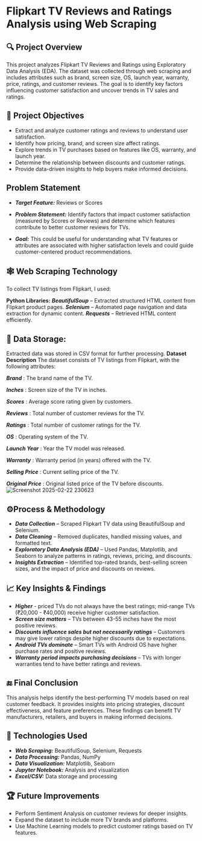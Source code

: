 # Flipkart TV Reviews and Ratings Analysis using Web Scraping

## 🔍 Project Overview
This project analyzes Flipkart TV Reviews and Ratings using Exploratory Data Analysis (EDA). The dataset was collected through web scraping and includes attributes such as brand, screen size, OS, launch year, warranty, price, ratings, and customer reviews. The goal is to identify key factors influencing customer satisfaction and uncover trends in TV sales and ratings.

## 🎯 Project Objectives
- Extract and analyze customer ratings and reviews to understand user satisfaction.
- Identify how pricing, brand, and screen size affect ratings.
- Explore trends in TV purchases based on features like OS, warranty, and launch year.
- Determine the relationship between discounts and customer ratings.
- Provide data-driven insights to help buyers make informed decisions.
  
## Problem Statement
- ***Target Feature:*** Reviews or Scores

- ***Problem Statement:*** Identify factors that impact customer satisfaction (measured by Scores or Reviews) and determine which features contribute to better customer reviews for TVs.

- ***Goal:*** This could be useful for understanding what TV features or attributes are associated with higher satisfaction levels and could guide customer-centered product recommendations.

## 🕸️ Web Scraping Technology
To collect TV listings from Flipkart, I used:

**Python Libraries:**
***BeautifulSoup*** – Extracted structured HTML content from Flipkart product pages.
***Selenium*** – Automated page navigation and data extraction for dynamic content.
***Requests*** – Retrieved HTML content efficiently.
  
## 📂 Data Storage:
Extracted data was stored in CSV format for further processing.
**Dataset Description**
The dataset consists of TV listings from Flipkart, with the following attributes:

***Brand*** : The brand name of the TV.

***Inches*** : Screen size of the TV in inches.

***Scores*** : Average score rating given by customers.

***Reviews*** : Total number of customer reviews for the TV.

***Ratings*** : Total number of customer ratings for the TV.

***OS*** : Operating system of the TV.

***Launch Year*** : Year the TV model was released.

***Warranty*** : Warranty period (in years) offered with the TV.

***Selling Price*** : Current selling price of the TV.

***Original Price*** : Original listed price of the TV before discounts.
![Screenshot 2025-02-22 230623](https://github.com/user-attachments/assets/66362966-bef5-4e74-a4f8-50bb2b050e77)


## ⚙️Process & Methodology
- ***Data Collection*** – Scraped Flipkart TV data using BeautifulSoup and Selenium.
- ***Data Cleaning*** – Removed duplicates, handled missing values, and formatted text.
- ***Exploratory Data Analysis (EDA)*** – Used Pandas, Matplotlib, and Seaborn to analyze patterns in ratings, reviews, pricing, and discounts.
- ***Insights Extraction*** – Identified top-rated brands, best-selling screen sizes, and the impact of price and discounts on reviews.

## 📈 Key Insights & Findings
- ***Higher*** - priced TVs do not always have the best ratings; mid-range TVs (₹20,000 - ₹40,000) receive higher customer satisfaction.
- ***Screen size matters*** – TVs between 43-55 inches have the most positive reviews.
- ***Discounts influence sales but not necessarily ratings*** – Customers may give lower ratings despite higher discounts due to expectations.
- ***Android TVs dominate*** – Smart TVs with Android OS have higher purchase rates and positive reviews.
- ***Warranty period impacts purchasing decisions*** – TVs with longer warranties tend to have better ratings and reviews.

## 🔚 Final Conclusion
This analysis helps identify the best-performing TV models based on real customer feedback. It provides insights into pricing strategies, discount effectiveness, and feature preferences. These findings can benefit TV manufacturers, retailers, and buyers in making informed decisions.

## 🚀 Technologies Used
- ***Web Scraping:*** BeautifulSoup, Selenium, Requests
- ***Data Processing:*** Pandas, NumPy
- ***Data Visualization:*** Matplotlib, Seaborn
- ***Jupyter Notebook:*** Analysis and visualization
- ***Excel/CSV:*** Data storage and processing
## 🏆 Future Improvements
- Perform Sentiment Analysis on customer reviews for deeper insights.
- Expand the dataset to include more TV brands and platforms.
- Use Machine Learning models to predict customer ratings based on TV features.

